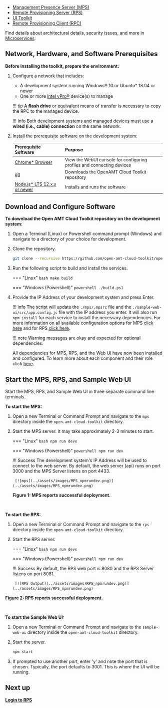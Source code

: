 - [Management Presence Server (MPS)](../Glossary.md#m)
- [Remote Provisioning Server (RPS)](../Glossary.md#r)
- [UI Toolkit](../Glossary.md#u)
- [Remote Provisioning Client (RPC)](../Glossary.md#r)

Find details about architectural details, security issues, and more in [Microservices](../Microservices/overview.md).

## Network, Hardware, and Software Prerequisites

**Before installing the toolkit, prepare the environment:**

1. Configure a network that includes:

    -  A development system running Windows® 10 or Ubuntu* 18.04 or newer 
    -  One or more [Intel vPro®](https://www.intel.com/content/www/us/en/architecture-and-technology/vpro/what-is-vpro.html) device(s) to manage

    !!! tip
        A **flash drive** or equivalent means of transfer is necessary to copy the RPC to the managed device.

    !!! Info
        Both development systems and managed devices must use a **wired (i.e., cable) connection** on the same network.

2. Install the prerequisite software on the development system:

    | Prerequisite Software | Purpose |
    | :----------- |  :--|
    | [Chrome* Browser](https://www.google.com/chrome) | View the WebUI console for configuring profiles and connecting devices | 
    | [git](https://git-scm.com/downloads)| Downloads the OpenAMT Cloud Toolkit repository | 
    | [Node.js* LTS 12.x.x or newer](https://nodejs.org/) | Installs and runs the software | 

## Download and Configure Software

**To download the Open AMT Cloud Toolkit repository on the development system:**

1. Open a Terminal (Linux) or Powershell command prompt (Windows) and navigate to a directory of your choice for development. 

2. Clone the repository.
    ``` bash
    git clone --recursive https://github.com/open-amt-cloud-toolkit/open-amt-cloud-toolkit
    ```

3. Run the following script to build and install the services. 

    === "Linux"
        ``` bash
        make build
        ```

    === "Windows (Powershell)"
        ``` powershell
        ./build.ps1
        ```

4. Provide the IP Address of your development system and press Enter. 

    !!! info
        The script will update the `./mps/.mpsrc` file and the `./sample-web-ui/src/app.config.js` file with the IP address you enter. It will also run `npm install` for each service to install the necessary dependencies. For more information on all available configuration options for MPS [click here](../Microservices/MPS/configuration.md) and for RPS [click here](../Microservices/RPS/configuration.md).

    !!! note
        Warning messages are okay and expected for optional dependencies.

    All dependencies for MPS, RPS, and the Web UI have now been installed and configured. To learn more about each component and their role click [here](../Microservices/overview.md).

## Start the MPS, RPS, and Sample Web UI

Start the MPS, RPS, and Sample Web UI in three separate command line terminals. 

**To start the MPS:**

1. Open a new Terminal or Command Prompt and navigate to the `mps` directory inside the `open-amt-cloud-toolkit` directory. 

2. Start the MPS server. It may take approximately 2-3 minutes to start.

    === "Linux"
        ``` bash
        npm run devx
        ```

    === "Windows (Powershell)"
        ``` powershell
        npm run dev
        ```

    !!! Success
        The development system's IP Address will be used to connect to the web server. By default, the web server (api) runs on port 3000 and the MPS Server listens on port 4433.

        [![mps](../assets/images/MPS_npmrundev.png)](../assets/images/MPS_npmrundev.png)

    **Figure 1: MPS reports successful deployment.**

    <!-- !!! Note
        Because the `generateCertificates` field is set to true in the `.mpsrc` file, certificates will be generated and stored in the `../mps/private` directory. -->

<br>

**To start the RPS:**

1. Open a new Terminal or Command Prompt and navigate to the `rps` directory inside the `open-amt-cloud-toolkit` directory. 

2. Start the RPS server.

    === "Linux"
        ``` bash
        npm run devx
        ```

    === "Windows (Powershell)"
        ``` powershell
        npm run dev
        ```


    !!! Success
        By default, the RPS web port is 8080 and the RPS Server listens on port 8081.

        [![RPS Output](../assets/images/RPS_npmrundev.png)](../assets/images/RPS_npmrundev.png)

**Figure 2: RPS reports successful deployment.**

<br>

**To start the Sample Web UI:**

1. Open a new Terminal or Command Prompt and navigate to the `sample-web-ui` directory inside the `open-amt-cloud-toolkit` directory.

2. Start the server.

    ``` bash
    npm start
    ```

3. If prompted to use another port, enter 'y' and note the port that is chosen. Typically, the port defaults to 3001. This is where the UI will be running.


## Next up

[**Login to RPS**](../General/loginToRPS.md)

